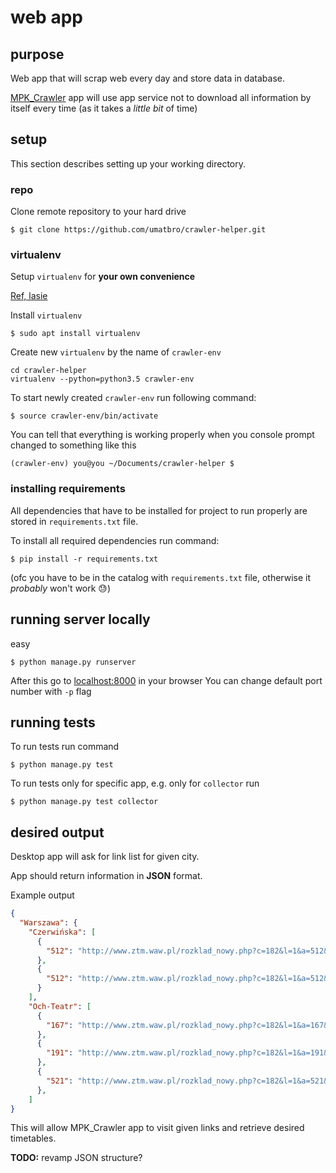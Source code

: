 # web app

## purpose

Web app that will scrap web every day and store data in database.

[MPK_Crawler](https://github.com/MIachaI/MPK_Crawler) app will use app service
not to download all information by itself every time (as it takes a *little bit* of time)

## setup

This section describes setting up your working directory.

### repo

Clone remote repository to your hard drive
```
$ git clone https://github.com/umatbro/crawler-helper.git
```

### virtualenv

Setup `virtualenv` for **your own convenience**

[Ref, lasie](https://tutorial.djangogirls.org/pl/django_installation/)

Install `virtualenv`
```
$ sudo apt install virtualenv
```

Create new `virtualenv` by the name of `crawler-env`

```
cd crawler-helper
virtualenv --python=python3.5 crawler-env
```

To start newly created `crawler-env` run following command:

```
$ source crawler-env/bin/activate
```

You can tell that everything is working properly when you console prompt changed to something like this
```
(crawler-env) you@you ~/Documents/crawler-helper $
```

### installing requirements

All dependencies that have to be installed for project to run properly are stored in
`requirements.txt` file.

To install all required dependencies run command:
```
$ pip install -r requirements.txt
```

(ofc you have to be in the catalog with `requirements.txt` file, otherwise it *probably* won't work :sweat:)

## running server locally

easy

```
$ python manage.py runserver
```

After this go to [localhost:8000](http://127.0.0.1:8000) in your browser
You can change default port number with `-p` flag

## running tests

To run tests run command

```
$ python manage.py test
```

To run tests only for specific app, e.g. only for `collector` run
```
$ python manage.py test collector
```


## desired output

Desktop app will ask for link list for given city.

App should return information in **JSON** format.

Example output

```JSON
{
  "Warszawa": {
    "Czerwińska": [
      {
        "512": "http://www.ztm.waw.pl/rozklad_nowy.php?c=182&l=1&a=512&n=1121&o=01"
      },
      {
        "512": "http://www.ztm.waw.pl/rozklad_nowy.php?c=182&l=1&a=512&n=1121&o=02"
      }
    ],
    "Och-Teatr": [
      {
        "167": "http://www.ztm.waw.pl/rozklad_nowy.php?c=182&l=1&a=167&n=4004&o=01"
      },
      {
        "191": "http://www.ztm.waw.pl/rozklad_nowy.php?c=182&l=1&a=191&n=4004&o=01"
      },
      {
        "521": "http://www.ztm.waw.pl/rozklad_nowy.php?c=182&l=1&a=521&n=4004&o=01"
      },
    ]
}

```

This will allow MPK_Crawler app to visit given links and retrieve desired timetables.

**TODO:** revamp JSON structure?